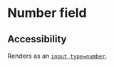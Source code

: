 # Number field

## Accessibility

Renders as an [`input type=number`](https://developer.mozilla.org/en-US/docs/Web/HTML/Element/input/number).
